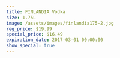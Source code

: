```yaml
---
title: FINLANDIA Vodka
size: 1.75L
image: /assets/images/finlandia175-2.jpg
reg_price: $19.99
special_price: $16.49
expiration_date: 2017-03-01 00:00:00
show_special: true
---
```



